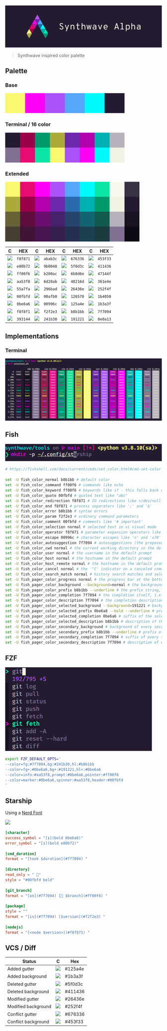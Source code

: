 
![](./assets/synthwave_alpha_logo.png)
> Synthwave inspired color palette

## Palette

### Base
![](./assets/palette_base.png)

### Terminal / 16 color
![](./assets/palette_terminal.png)

### Extended
![](./assets/palette_extended.png)

C | HEX | C | HEX | C | HEX | C | HEX
--- | --- | --- | --- | --- | --- | --- | ---
![](https://via.placeholder.com/20/f8f871/?text=+) | `f8f871` | ![](https://via.placeholder.com/20/abab3c/?text=+) | `abab3c` | ![](https://via.placeholder.com/20/676336/?text=+) | `676336` | ![](https://via.placeholder.com/20/453f33/?text=+) | `453f33`
![](https://via.placeholder.com/20/e80b72/?text=+) | `e80b72` | ![](https://via.placeholder.com/20/9b0048/?text=+) | `9b0048` | ![](https://via.placeholder.com/20/5f0d3c/?text=+) | `5f0d3c` | ![](https://via.placeholder.com/20/411436/?text=+) | `411436`
![](https://via.placeholder.com/20/ff00f6/?text=+) | `ff00f6` | ![](https://via.placeholder.com/20/b200ac/?text=+) | `b200ac` | ![](https://via.placeholder.com/20/6b0d6e/?text=+) | `6b0d6e` | ![](https://via.placeholder.com/20/47144f/?text=+) | `47144f`
![](https://via.placeholder.com/20/aa53f8/?text=+) | `aa53f8` | ![](https://via.placeholder.com/20/6d28ab/?text=+) | `6d28ab` | ![](https://via.placeholder.com/20/48216d/?text=+) | `48216d` | ![](https://via.placeholder.com/20/361e4e/?text=+) | `361e4e`
![](https://via.placeholder.com/20/55a7fa/?text=+) | `55a7fa` | ![](https://via.placeholder.com/20/296bad/?text=+) | `296bad` | ![](https://via.placeholder.com/20/26436e/?text=+) | `26436e` | ![](https://via.placeholder.com/20/252f4f/?text=+) | `252f4f`
![](https://via.placeholder.com/20/00fbfd/?text=+) | `00fbfd` | ![](https://via.placeholder.com/20/00afb0/?text=+) | `00afb0` | ![](https://via.placeholder.com/20/126570/?text=+) | `126570` | ![](https://via.placeholder.com/20/1b4050/?text=+) | `1b4050`
![](https://via.placeholder.com/20/0be6a6/?text=+) | `0be6a6` | ![](https://via.placeholder.com/20/00996c/?text=+) | `00996c` | ![](https://via.placeholder.com/20/125a4e/?text=+) | `125a4e` | ![](https://via.placeholder.com/20/1b3a3f/?text=+) | `1b3a3f`
![](https://via.placeholder.com/20/f8f8f1/?text=+) | `f8f8f1` | ![](https://via.placeholder.com/20/f2f2e3/?text=+) | `f2f2e3` | ![](https://via.placeholder.com/20/b8b1bb/?text=+) | `b8b1bb` | ![](https://via.placeholder.com/20/7f7094/?text=+) | `7f7094`
![](https://via.placeholder.com/20/393144/?text=+) | `393144` | ![](https://via.placeholder.com/20/241b30/?text=+) | `241b30` | ![](https://via.placeholder.com/20/191221/?text=+) | `191221` | ![](https://via.placeholder.com/20/0e0a13/?text=+) | `0e0a13`


## Implementations

### Terminal
![](./assets/screenshot_terminal.png)

## Fish
![](./assets/screenshot_fish.png)
```sh
# https://fishshell.com/docs/current/cmds/set_color.html#cmd-set-color

set -U fish_color_normal b8b1bb # default color
set -U fish_color_command ff00f6 # commands like echo
set -U fish_color_keyword ff00f6 # keywords like if - this falls back on the command color if unset
set -U fish_color_quote 00fbfd # quoted text like "abc"
set -U fish_color_redirection f8f871 # IO redirections like >/dev/null
set -U fish_color_end f8f871 # process separators like ';' and '&'
set -U fish_color_error b8b1bb # syntax errors
set -U fish_color_param f2f2e3 # ordinary command parameters
set -U fish_color_comment 00fbfd # comments like '# important'
set -U fish_color_selection normal # selected text in vi visual mode
set -U fish_color_operator f8f871 # parameter expansion operators like '*' and '~'
set -U fish_color_escape 00996c # character escapes like 'n' and 'x70'
set -U fish_color_autosuggestion 7f7094 # autosuggestions (the proposed rest of a command)
set -U fish_color_cwd normal # the current working directory in the default prompt
set -U fish_color_user normal # the username in the default prompt
set -U fish_color_host normal # the hostname in the default prompt
set -U fish_color_host_remote normal # the hostname in the default prompt for remote sessions (like ssh)
set -U fish_color_cancel normal # the '^C' indicator on a canceled command
set -U fish_color_search_match normal # history search matches and selected pager items (background only)
set -U fish_pager_color_progress normal # the progress bar at the bottom left corner
set -U fish_pager_color_background --background=normal # the background color of a line
set -U fish_pager_color_prefix b8b1bb --underline # the prefix string, i.e. the string that is to be completed
set -U fish_pager_color_completion 7f7094 # the completion itself, i.e. the proposed rest of the string
set -U fish_pager_color_description 7f7094 # the completion description
set -U fish_pager_color_selected_background --background=191221 # background of the selected completion
set -U fish_pager_color_selected_prefix 0be6a8 --bold --underline # prefix of the selected completion
set -U fish_pager_color_selected_completion 0be6a6 # suffix of the selected completion
set -U fish_pager_color_selected_description b8b1bb # description of the selected completion
set -U fish_pager_color_secondary_background # background of every second unselected completion
set -U fish_pager_color_secondary_prefix b8b1bb --underline # prefix of every second unselected completion
set -U fish_pager_color_secondary_completion 7f7094 # suffix of every second unselected completion
set -U fish_pager_color_secondary_description 7f7094 # description of every second unselected completion

```

## FZF
![](./assets/screenshot_fzf.png)
```sh
export FZF_DEFAULT_OPTS='
--color=fg:#7f7094,bg:#241b30,hl:#b8b1bb
--color=fg+:#0be6a6,bg+:#191221,hl+:#0be6a6
--color=info:#aa53f8,prompt:#0be6a6,pointer:#ff00f6
--color=marker:#0be6a6,spinner:#aa53f8,header:#00fbfd
'

```

## Starship
Using a [Nerd Font](https://www.nerdfonts.com/)

![](https://via.placeholder.com/640x240/dddddd/?text=screenshot)

```toml
[character]
success_symbol = "[❯](bold 0be6a6)"
error_symbol = "[❯](bold e80b72)"

[cmd_duration]
format = "[took $duration](#7f7094) "

[directory]
read_only = " "
style = "#00fbfd bold"

[git_branch]
format = "[on](#7f7094) [ $branch](#ff00f6) "

[package]
style = ""
format = "[is](#7f7094) [$version](#f2f2e3) "

[nodejs]
format = "[<node $version>](#f8f871) "

```

## VCS / Diff

Status | C | Hex
--- | --- | ---
Added gutter | ![](https://via.placeholder.com/24/125a4e/?text=+) | #125a4e
Added background | ![](https://via.placeholder.com/24/1b3a3f/?text=+) | #1b3a3f
Deleted gutter | ![](https://via.placeholder.com/24/5f0d3c/?text=+) | #5f0d3c
Deleted background | ![](https://via.placeholder.com/24/411436/?text=+) | #411436
Modified gutter | ![](https://via.placeholder.com/24/26436e/?text=+) | #26436e
Modified background | ![](https://via.placeholder.com/24/252f4f/?text=+) | #252f4f
Conflict gutter | ![](https://via.placeholder.com/24/676336/?text=+) | #676336
Conflict background | ![](https://via.placeholder.com/24/453f33/?text=+) | #453f33

